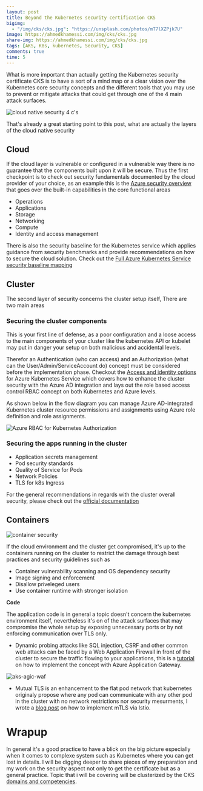 ```yaml
---
layout: post
title: Beyond the Kubernetes security certification CKS
bigimg:
  - "/img/cks/cks.jpg": "https://unsplash.com/photos/mT7lXZPjk7U"
image: https://ahmedkhamessi.com/img/cks/cks.jpg
share-img: https://ahmedkhamessi.com/img/cks/cks.jpg
tags: [AKS, K8s, kubernetes, Security, CKS]
comments: true
time: 5
---
```


What is more important than actually getting the Kubernetes security certificate CKS is to have a sort of a mind map or a clear vision over the Kubernetes core security concepts and the different tools that you may use to prevent or mitigate attacks that could get through one of the 4 main attack surfaces.

![cloud native security 4 c's](https://ahmedkhamessi.com/img/cks/cloudnativesecurity-4c.png)

That's already a great starting point to this post, what are actually the layers of the cloud native security

## Cloud

If the cloud layer is vulnerable or configured in a vulnerable way there is no guarantee that the components built upon it will be secure. Thus the first checkpoint is to check out security fundamentals documented by the cloud provider of your choice, as an example this is the [Azure security overview](https://docs.microsoft.com/en-us/azure/security/fundamentals/overview) that goes over the built-in capabilities in the core functional areas

- Operations
- Applications
- Storage
- Networking
- Compute
- Identity and access management

There is also the security baseline for the Kubernetes service which applies guidance from security benchmarks and provide recommendations on how to secure the cloud solution. Check out the [Full Azure Kubernetes Service security baseline mapping](https://github.com/MicrosoftDocs/SecurityBenchmarks/raw/master/Azure%20Offer%20Security%20Baselines/1.1/azure-kubernetes-service-security-baseline-v1.1.xlsx)

## Cluster

The second layer of security concerns the cluster setup itself, There are two main areas
 
### Securing the cluster components

This is your first line of defense, as a poor configuration and a loose access to the main components of your cluster like the kubernetes API or kubelet may put in danger your setup on both malicious and accidental levels. 

Therefor an Authentication (who can access) and an Authorization (what can the User/Admin/ServiceAccount do) concept must be considered before the implementation phase. Checkout the [Access and identity options](https://docs.microsoft.com/en-us/azure/aks/concepts-identity#azure-role-based-access-control) for Azure Kubernetes Service which covers how to enhance the cluster security with the Azure AD integration and lays out the role based access control RBAC concept on both Kubernetes and Azure levels.

As shown below in the flow diagram  you can manage Azure AD-integrated Kubernetes cluster resource permissions and assignments using Azure role definition and role assignments.

![Azure RBAC for Kubernetes Authorization](https://ahmedkhamessi.com/img/cks/azure-rbac-k8s-authz-flow.png)

### Securing the apps running in the cluster

- Application secrets management
- Pod security standards
- Quality of Service for Pods
- Network Policies
- TLS for k8s Ingress

For the general recommendations in regards with the cluster overall security, please check out the [official documentation](https://kubernetes.io/docs/tasks/administer-cluster/securing-a-cluster/)


## Containers

![container security](https://ahmedkhamessi.com/img/cks/container-security.png)

If the cloud environment and the cluster get compromised, it's up to the containers running on the cluster to restrict the damage through best practices and security guidelines such as

- Container vulnerability scanning and OS dependency security
- Image signing and enforcement
- Disallow priveleged users
- Use container runtime with stronger isolation

**Code**

The application code is in general a topic doesn't concern the kubernetes environment itself, nevertheless it's on of the attack surfaces that may compromise the whole setup by exposing unnecessary ports or by not enforcing communication over TLS only.
 
- Dynamic probing attacks like SQL injection, CSRF and other common web attacks can be faced by a Web Application Firewall in front of the cluster to secure the traffic flowing to your applications, this is a [tutorial](https://docs.microsoft.com/en-us/samples/azure-samples/aks-agic/aks-agic/) on how to implement the concept with Azure Application Gateway.

![aks-agic-waf](https://ahmedkhamessi.com/img/cks/aks-agic-waf.png)

- Mutual TLS is an enhancement to the flat pod network that kubernetes originaly propose where any pod can communicate with any other pod in the cluster with no network restrictions nor security mesurments, I wrote a [blog post](https://ahmedkhamessi.com/2020-10-07-Service-Mesh-202/) on how to implement mTLS via Istio.

# Wrapup

In general it's a good practice to have a blick on the big picture especially when it comes to complexe system such as Kubernetes where you can get lost in details. I will be digging deeper to share pieces of my preparation and my work on the security aspect not only to get the certificate but as a general practice. Topic that i will be covering will be clusterized by the CKS [domains and competencies](https://training.linuxfoundation.org/certification/certified-kubernetes-security-specialist/).

